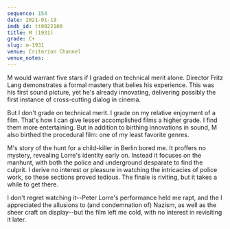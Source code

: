 ```yaml
---
sequence: 154
date: 2021-01-19
imdb_id: tt0022100
title: M (1931)
grade: C+
slug: m-1931
venue: Criterion Channel
venue_notes:
---
```


M would warrant five stars if I graded on technical merit alone. Director Fritz Lang demonstrates a formal mastery that belies his experience. This was his first sound picture, yet he's already innovating, delivering possibly the first instance of cross-cutting dialog in cinema.

But I don't grade on technical merit. I grade on my relative enjoyment of a film. That's how I can give lesser accomplished films a higher grade. I find them more entertaining. But in addition to birthing innovations in sound, M also birthed the procedural film: one of my least favorite genres.

M's story of the hunt for a child-killer in Berlin bored me. It proffers no mystery, revealing Lorre's identity early on. Instead it focuses on the manhunt, with both the police and underground desparate to find the culprit. I derive no interest or pleasure in watching the intricacies of police work, so these sections proved tedious. The finale is riviting, but it takes a while to get there.

I don't regret watching it--Peter Lorre's performance held me rapt, and the I appreciated the allusions to (and condemnation of) Nazism, as well as the sheer craft on display--but the film left me cold, with no interest in revisiting it later.
